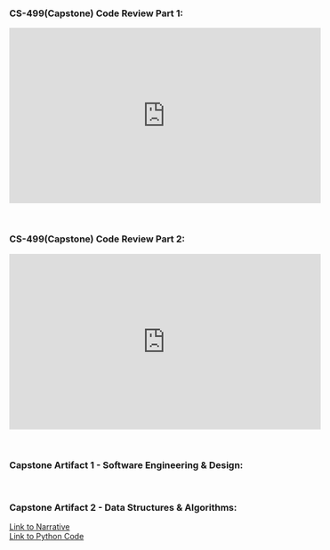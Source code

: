 ### CS-499(Capstone) Code Review Part 1:
<iframe width="560" height="315" src="https://www.youtube.com/embed/k9iogyd2K_I" frameborder="0" allow="accelerometer; autoplay; encrypted-media; gyroscope; picture-in-picture" allowfullscreen></iframe>

<p>&nbsp;</p>

### CS-499(Capstone) Code Review Part 2:
<iframe width="560" height="315" src="https://www.youtube.com/embed/_afPZty8hCc" frameborder="0" allow="accelerometer; autoplay; encrypted-media; gyroscope; picture-in-picture" allowfullscreen></iframe>

<p>&nbsp;</p>

### Capstone Artifact 1 - Software Engineering & Design:



<p>&nbsp;</p>

### Capstone Artifact 2 - Data Structures & Algorithms:

[Link to Narrative](https://github.com/Pbingy1788/pbingy1788.github.io/blob/master/Artifact%20%232/Bingham_William_CS499_4_2_MilestoneThree_Narrative.docx)<br/>
[Link to Python Code](https://github.com/Pbingy1788/pbingy1788.github.io/blob/master/Artifact%20%232/CS_499_Final.py#L39)
